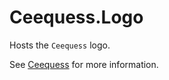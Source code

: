 # Ceequess.Logo

Hosts the `Ceequess` logo.

See [Ceequess](https://www.github.com/Ceequess/Ceequess) for more information.

